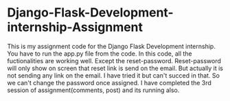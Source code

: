 # Django-Flask-Development-internship-Assignment
This is my assignment code for the Django Flask Development internship.
You have to run the app.py file from the code.
In this code, all the fuctionalities are working well. Except the reset-password. Reset-password will only show on screen that reset link is send on the email. But actually it is not sending any link on the email. I have tried it but can't succed in that. So we can't change the password once assigned.
I have completed the 3rd session of assignment(comments, post) and its running also.
